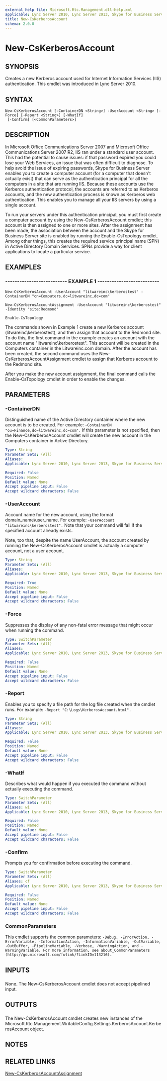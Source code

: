 ```yaml
---
external help file: Microsoft.Rtc.Management.dll-help.xml
applicable: Lync Server 2010, Lync Server 2013, Skype for Business Server 2015, Skype for Business Server 2019
title: New-CsKerberosAccount
schema: 2.0.0
---
```


# New-CsKerberosAccount

## SYNOPSIS

Creates a new Kerberos account used for Internet Information Services (IIS) authentication.
This cmdlet was introduced in Lync Server 2010.



## SYNTAX

```
New-CsKerberosAccount [-ContainerDN <String>] -UserAccount <String> [-Force] [-Report <String>] [-WhatIf]
 [-Confirm] [<CommonParameters>]
```

## DESCRIPTION

In Microsoft Office Communications Server 2007 and Microsoft Office Communications Server 2007 R2, IIS ran under a standard user account.
This had the potential to cause issues: if that password expired you could lose your Web Services, an issue that was often difficult to diagnose.
To help avoid the issue of expiring passwords, Skype for Business Server enables you to create a computer account (for a computer that doesn't actually exist) that can serve as the authentication principal for all the computers in a site that are running IIS.
Because these accounts use the Kerberos authentication protocol, the accounts are referred to as Kerberos accounts, and the new authentication process is known as Kerberos web authentication.
This enables you to manage all your IIS servers by using a single account.

To run your servers under this authentication principal, you must first create a computer account by using the New-CsKerberosAccount cmdlet; this account is then assigned to one or more sites.
After the assignment has been made, the association between the account and the Skype for Business Server site is enabled by running the Enable-CsTopology cmdlet.
Among other things, this creates the required service principal name (SPN) in Active Directory Domain Services.
SPNs provide a way for client applications to locate a particular service.



## EXAMPLES

### -------------------------- EXAMPLE 1 -------------------------- 
```
New-CsKerberosAccount -UserAccount "litwareinc\kerberostest" -ContainerDN "cn=Computers,dc=litwareinc,dc=com"

New-CsKerberosAccountAssignment -UserAccount "litwareinc\kerberostest" -Identity "site:Redmond"

Enable-CsTopology
```

The commands shown in Example 1 create a new Kerberos account (litwareinc\kerberostest), and then assign that account to the Redmond site.
To do this, the first command in the example creates an account with the account name "litwareinc\kerberostest".
This account will be created in the Computers container in the Litwareinc.com domain.
After the account has been created, the second command uses the New-CsKerberosAccountAssignment cmdlet to assign that Kerberos account to the Redmond site.

After you make the new account assignment, the final command calls the Enable-CsTopology cmdlet in order to enable the changes.



## PARAMETERS

### -ContainerDN

Distinguished name of the Active Directory container where the new account is to be created.
For example: `-ContainerDN "ou=Finance,dc=litwareinc,dc=com".`
If this parameter is not specified, then the New-CsKerberosAccount cmdlet will create the new account in the Computers container in Active Directory.



```yaml
Type: String
Parameter Sets: (All)
Aliases: 
Applicable: Lync Server 2010, Lync Server 2013, Skype for Business Server 2015, Skype for Business Server 2019

Required: False
Position: Named
Default value: None
Accept pipeline input: False
Accept wildcard characters: False
```

### -UserAccount

Account name for the new account, using the format domain_name\user_name.
For example: `-UserAccount "litwareinc\kerberostest".`
Note that your command will fail if the specified account already exists.

Note, too that, despite the name UserAccount, the account created by running the New-CsKerberosAccount cmdlet is actually a computer account, not a user account.



```yaml
Type: String
Parameter Sets: (All)
Aliases: 
Applicable: Lync Server 2010, Lync Server 2013, Skype for Business Server 2015, Skype for Business Server 2019

Required: True
Position: Named
Default value: None
Accept pipeline input: False
Accept wildcard characters: False
```

### -Force
Suppresses the display of any non-fatal error message that might occur when running the command.

```yaml
Type: SwitchParameter
Parameter Sets: (All)
Aliases: 
Applicable: Lync Server 2010, Lync Server 2013, Skype for Business Server 2015, Skype for Business Server 2019

Required: False
Position: Named
Default value: None
Accept pipeline input: False
Accept wildcard characters: False
```

### -Report
Enables you to specify a file path for the log file created when the cmdlet runs.
For example: `-Report "C:\Logs\KerberosAccount.html".`

```yaml
Type: String
Parameter Sets: (All)
Aliases: 
Applicable: Lync Server 2010, Lync Server 2013, Skype for Business Server 2015, Skype for Business Server 2019

Required: False
Position: Named
Default value: None
Accept pipeline input: False
Accept wildcard characters: False
```

### -WhatIf
Describes what would happen if you executed the command without actually executing the command.

```yaml
Type: SwitchParameter
Parameter Sets: (All)
Aliases: wi
Applicable: Lync Server 2010, Lync Server 2013, Skype for Business Server 2015, Skype for Business Server 2019

Required: False
Position: Named
Default value: None
Accept pipeline input: False
Accept wildcard characters: False
```

### -Confirm
Prompts you for confirmation before executing the command.

```yaml
Type: SwitchParameter
Parameter Sets: (All)
Aliases: cf
Applicable: Lync Server 2010, Lync Server 2013, Skype for Business Server 2015, Skype for Business Server 2019

Required: False
Position: Named
Default value: None
Accept pipeline input: False
Accept wildcard characters: False
```

### CommonParameters
This cmdlet supports the common parameters: `-Debug, -ErrorAction, -ErrorVariable, -InformationAction, -InformationVariable, -OutVariable, -OutBuffer, -PipelineVariable, -Verbose, -WarningAction, and -WarningVariable. For more information, see about_CommonParameters (http://go.microsoft.com/fwlink/?LinkID=113216).`

## INPUTS

###  
None.
The New-CsKerberosAccount cmdlet does not accept pipelined input.

## OUTPUTS

###  
The New-CsKerberosAccount cmdlet creates new instances of the Microsoft.Rtc.Management.WritableConfig.Settings.KerberosAccount.KerberosAccount object.

## NOTES

## RELATED LINKS

[New-CsKerberosAccountAssignment](New-CsKerberosAccountAssignment.md)


